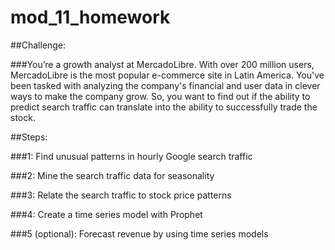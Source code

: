 # mod_11_homework

##Challenge: 

###You’re a growth analyst at MercadoLibre. With over 200 million users, MercadoLibre is the most popular e-commerce site in Latin America. You've been tasked with analyzing the company's financial and user data in clever ways to make the company grow. So, you want to find out if the ability to predict search traffic can translate into the ability to successfully trade the stock.

##Steps:

###1: Find unusual patterns in hourly Google search traffic

###2: Mine the search traffic data for seasonality

###3: Relate the search traffic to stock price patterns

###4: Create a time series model with Prophet

###5 (optional): Forecast revenue by using time series models

